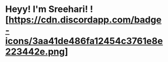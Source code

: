 # Heyy! I'm Sreehari!          ![https://cdn.discordapp.com/badge-icons/3aa41de486fa12454c3761e8e223442e.png]
